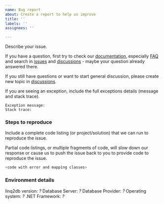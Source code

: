 ```yaml
---
name: Bug report
about: Create a report to help us improve
title: ''
labels: ''
assignees: ''

---
```


Describe your issue.

If you have a question, first try to check our [documentation](https://linq2db.github.io/), especially [FAQ](https://linq2db.github.io/articles/FAQ.html) and search in [issues](https://github.com/linq2db/linq2db/issues) and [discussions](https://github.com/linq2db/linq2db/discussions) - maybe your question already answered there.

If you still have questions or want to start general discussion, please create new topic in [discussions](https://github.com/linq2db/linq2db/discussions).

If you are seeing an exception, include the full exceptions details (message and stack trace).

```
Exception message:
Stack trace:
```

### Steps to reproduce
Include a complete code listing (or project/solution) that we can run to reproduce the issue.

Partial code listings, or multiple fragments of code, will slow down our response or cause us to push the issue back to you to provide code to reproduce the issue.

```c#
<code with error and mapping classes>
```

### Environment details
linq2db version: *?*
Database Server: *?*
Database Provider: *?*
Operating system: *?*
.NET Framework: *?*
